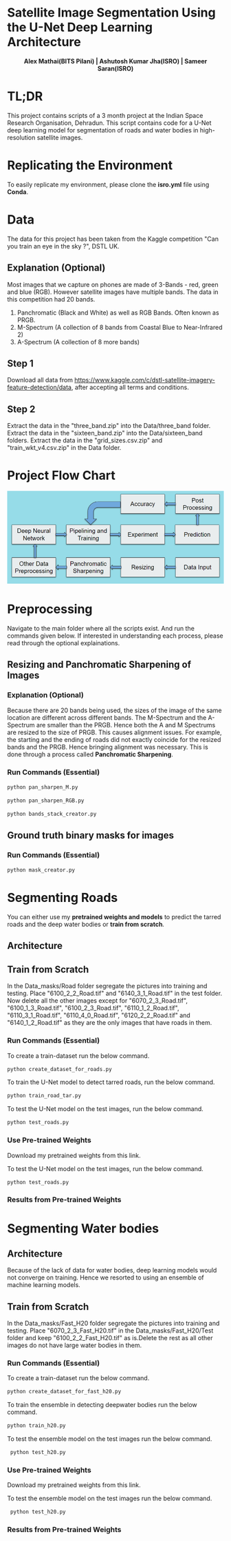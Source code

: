 # Satellite Image Segmentation Using the U-Net Deep Learning Architecture
<p align="center"> <b>Alex Mathai(BITS Pilani)    |    Ashutosh Kumar Jha(ISRO)    |    Sameer Saran(ISRO)</b> </p>

# TL;DR
This project contains scripts of a 3 month project at the Indian Space Research Organisation, Dehradun. This script contains code for a U-Net deep learning model for segmentation of roads and water bodies in high-resolution satellite images. 

# Replicating the Environment
To easily replicate my environment, please clone the **isro.yml** file using **Conda**.

# Data
The data for this project has been taken from the Kaggle competition "Can you train an eye in the sky ?", DSTL UK. 

## Explanation (Optional)
Most images that we capture on phones are made of 3-Bands - red, green and blue (RGB). However satellite images have multiple bands. The data in this competition had 20 bands. 

1. Panchromatic (Black and White) as well as RGB Bands. Often known as PRGB.
2. M-Spectrum (A collection of 8 bands from Coastal Blue to Near-Infrared 2)
3. A-Spectrum (A collection of 8 more bands) 

## Step 1
Download all data from https://www.kaggle.com/c/dstl-satellite-imagery-feature-detection/data, after accepting all terms and conditions.

## Step 2
Extract the data in the "three_band.zip" into the Data/three_band folder.
Extract the data in the "sixteen_band.zip" into the  Data/sixteen_band folders.
Extract the data in the "grid_sizes.csv.zip" and "train_wkt_v4.csv.zip" in the Data folder.

# Project Flow Chart
![Flow Chart](/Images/project_flow_chart.png)

# Preprocessing
Navigate to the main folder where all the scripts exist. 
And run the commands given below. If interested in understanding each process, please read through the optional explainations.

## Resizing and Panchromatic Sharpening of Images

### Explanation (Optional)
Because there are 20 bands being used, the sizes of the image of the same location are different across different bands. The M-Spectrum and the A-Spectrum are smaller than the PRGB. Hence both the A and M Spectrums are resized to the size of PRGB. This causes alignment issues. For example, the starting and the ending of roads did not exactly coincide for the resized bands and the PRGB. Hence bringing alignment was necessary. This is done through a process called **Panchromatic Sharpening**.

### Run Commands (Essential)
```python
python pan_sharpen_M.py
```
```python
python pan_sharpen_RGB.py
```
```python
python bands_stack_creator.py
```

## Ground truth binary masks for images

### Run Commands (Essential)
```python
python mask_creator.py
```

# Segmenting Roads
You can either use my **pretrained weights and models** to predict the tarred roads and the deep water bodies or **train from scratch**.

## Architecture

## Train from Scratch 
In the Data_masks/Road folder segregate the pictures into training and testing. Place "6100_2_2_Road.tif" and "6140_3_1_Road.tif" 
in the test folder. Now delete all the other images except for "6070_2_3_Road.tif", "6100_1_3_Road.tif", "6100_2_3_Road.tif", "6110_1_2_Road.tif", "6110_3_1_Road.tif", "6110_4_0_Road.tif", "6120_2_2_Road.tif" and "6140_1_2_Road.tif" as they are the only images that have roads in them.

### Run Commands (Essential)

To create a train-dataset run the below command.
```python
python create_dataset_for_roads.py
```

To train the U-Net model to detect tarred roads, run the below command.
```python
python train_road_tar.py
```

To test the U-Net model on the test images, run the below command.
```python
python test_roads.py
```

### Use Pre-trained Weights
Download my pretrained weights from this link.

To test the U-Net model on the test images, run the below command.
```python
python test_roads.py
```

### Results from Pre-trained Weights


# Segmenting Water bodies

## Architecture
Because of the lack of data for water bodies, deep learning models would not converge on training. Hence we resorted to using an ensemble of machine learning models.

## Train from Scratch
In the Data_masks/Fast_H20 folder segregate the pictures into training and testing. Place "6070_2_3_Fast_H20.tif" in the Data_masks/Fast_H20/Test
folder and keep "6100_2_2_Fast_H20.tif" as is.Delete the rest as all other images do not have large water bodies in them.

### Run Commands (Essential)

To create a train-dataset run the below command.
```python
python create_dataset_for_fast_h20.py
```

To train the ensemble in detecting deepwater bodies run the below command.
```python
python train_h20.py
```

To test the ensemble model on the test images run the below command.
```python
 python test_h20.py
```

### Use Pre-trained Weights
Download my pretrained weights from this link.

To test the ensemble model on the test images run the below command.
```python
 python test_h20.py
```

### Results from Pre-trained Weights







